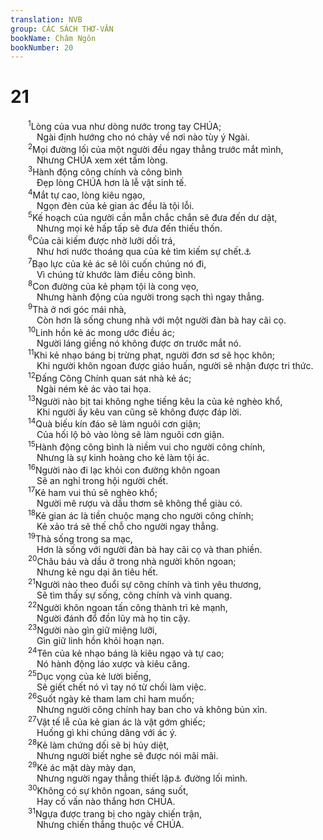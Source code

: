 ```yaml
---
translation: NVB
group: CÁC SÁCH THƠ-VĂN
bookName: Châm Ngôn 
bookNumber: 20
---
```


<div class="title"><h1>21</h1></div>
<span class="verse ch_21_1">  <sup>1</sup>Lòng của vua như dòng nước trong tay CHÚA; <br/>   Ngài định hướng cho nó chảy về nơi nào tùy ý Ngài. <br/></span>
<span class="verse ch_21_2">  <sup>2</sup>Mọi đường lối của một người đều ngay thẳng trước mắt mình, <br/>   Nhưng CHÚA xem xét tấm lòng. <br/></span>
<span class="verse ch_21_3">  <sup>3</sup>Hành động công chính và công bình <br/>   Đẹp lòng CHÚA hơn là lễ vật sinh tế. <br/></span>
<span class="verse ch_21_4">  <sup>4</sup>Mắt tự cao, lòng kiêu ngạo, <br/>   Ngọn đèn của kẻ gian ác đều là tội lỗi. <br/></span>
<span class="verse ch_21_5">  <sup>5</sup>Kế hoạch của người cần mẫn chắc chắn sẽ đưa đến dư dật, <br/>   Nhưng mọi kẻ hấp tấp sẽ đưa đến thiếu thốn. <br/></span>
<span class="verse ch_21_6">  <sup>6</sup>Của cải kiếm được nhờ lưỡi dối trá, <br/>   Như hơi nước thoáng qua của kẻ tìm kiếm sự chết.<a data-toggle="tooltip" data-placement="bottom" title="LXX: như bẫy sự chết">⚓</a><br/></span>
<span class="verse ch_21_7">  <sup>7</sup>Bạo lực của kẻ ác sẽ lôi cuốn chúng nó đi, <br/>   Vì chúng từ khước làm điều công bình. <br/></span>
<span class="verse ch_21_8">  <sup>8</sup>Con đường của kẻ phạm tội là cong vẹo, <br/>   Nhưng hành động của người trong sạch thì ngay thẳng. <br/></span>
<span class="verse ch_21_9">  <sup>9</sup>Thà ở nơi góc mái nhà, <br/>   Còn hơn là sống chung nhà với một người đàn bà hay cãi cọ. <br/></span>
<span class="verse ch_21_10">  <sup>10</sup>Linh hồn kẻ ác mong ước điều ác; <br/>   Người láng giềng nó không được ơn trước mắt nó. <br/></span>
<span class="verse ch_21_11">  <sup>11</sup>Khi kẻ nhạo báng bị trừng phạt, người đơn sơ sẽ học khôn; <br/>   Khi người khôn ngoan được giáo huấn, người sẽ nhận được tri thức. <br/></span>
<span class="verse ch_21_12">  <sup>12</sup>Đấng Công Chính quan sát nhà kẻ ác; <br/>   Ngài ném kẻ ác vào tai họa. <br/></span>
<span class="verse ch_21_13">  <sup>13</sup>Người nào bịt tai không nghe tiếng kêu la của kẻ nghèo khổ, <br/>   Khi người ấy kêu van cũng sẽ không được đáp lời. <br/></span>
<span class="verse ch_21_14">  <sup>14</sup>Quà biếu kín đáo sẽ làm nguôi cơn giận; <br/>   Của hối lộ bỏ vào lòng sẽ làm nguôi cơn giận. <br/></span>
<span class="verse ch_21_15">  <sup>15</sup>Hành động công bình là niềm vui cho người công chính, <br/>   Nhưng là sự kinh hoàng cho kẻ làm tội ác. <br/></span>
<span class="verse ch_21_16">  <sup>16</sup>Người nào đi lạc khỏi con đường khôn ngoan <br/>   Sẽ an nghỉ trong hội người chết. <br/></span>
<span class="verse ch_21_17">  <sup>17</sup>Kẻ ham vui thú sẽ nghèo khổ; <br/>   Người mê rượu và dầu thơm sẽ không thể giàu có. <br/></span>
<span class="verse ch_21_18">  <sup>18</sup>Kẻ gian ác là tiền chuộc mạng cho người công chính; <br/>   Kẻ xảo trá sẽ thế chỗ cho người ngay thẳng. <br/></span>
<span class="verse ch_21_19">  <sup>19</sup>Thà sống trong sa mạc, <br/>   Hơn là sống với người đàn bà hay cãi cọ và than phiền. <br/></span>
<span class="verse ch_21_20">  <sup>20</sup>Châu báu và dầu ở trong nhà người khôn ngoan; <br/>   Nhưng kẻ ngu dại ăn tiêu hết. <br/></span>
<span class="verse ch_21_21">  <sup>21</sup>Người nào theo đuổi sự công chính và tình yêu thương, <br/>   Sẽ tìm thấy sự sống, công chính và vinh quang. <br/></span>
<span class="verse ch_21_22">  <sup>22</sup>Người khôn ngoan tấn công thành trì kẻ mạnh, <br/>   Người đánh đổ đồn lũy mà họ tin cậy. <br/></span>
<span class="verse ch_21_23">  <sup>23</sup>Người nào gìn giữ miệng lưỡi, <br/>   Gìn giữ linh hồn khỏi hoạn nạn. <br/></span>
<span class="verse ch_21_24">  <sup>24</sup>Tên của kẻ nhạo báng là kiêu ngạo và tự cao; <br/>   Nó hành động láo xược và kiêu căng. <br/></span>
<span class="verse ch_21_25">  <sup>25</sup>Dục vọng của kẻ lười biếng, <br/>   Sẽ giết chết nó vì tay nó từ chối làm việc. <br/></span>
<span class="verse ch_21_26">  <sup>26</sup>Suốt ngày kẻ tham lam chỉ ham muốn; <br/>   Nhưng người công chính hay ban cho và không bủn xỉn. <br/></span>
<span class="verse ch_21_27">  <sup>27</sup>Vật tế lễ của kẻ gian ác là vật gớm ghiếc; <br/>   Huống gì khi chúng dâng với ác ý. <br/></span>
<span class="verse ch_21_28">  <sup>28</sup>Kẻ làm chứng dối sẽ bị hủy diệt, <br/>   Nhưng người biết nghe sẽ được nói mãi mãi. <br/></span>
<span class="verse ch_21_29">  <sup>29</sup>Kẻ ác mặt dày mày dạn, <br/>   Nhưng người ngay thẳng thiết lập<a data-toggle="tooltip" data-placement="bottom" title="Một vài văn bản và bản dịch cổ: suy nghĩ về">⚓</a> đường lối mình. <br/></span>
<span class="verse ch_21_30">  <sup>30</sup>Không có sự khôn ngoan, sáng suốt, <br/>   Hay cố vấn nào thắng hơn CHÚA. <br/></span>
<span class="verse ch_21_31">  <sup>31</sup>Ngựa được trang bị cho ngày chiến trận, <br/>   Nhưng chiến thắng thuộc về CHÚA. <br/></span>
